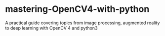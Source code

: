 # mastering-OpenCV4-with-python
A practical guide covering topics from image processing, augmented reality to deep learning with OpenCV 4 and python3

